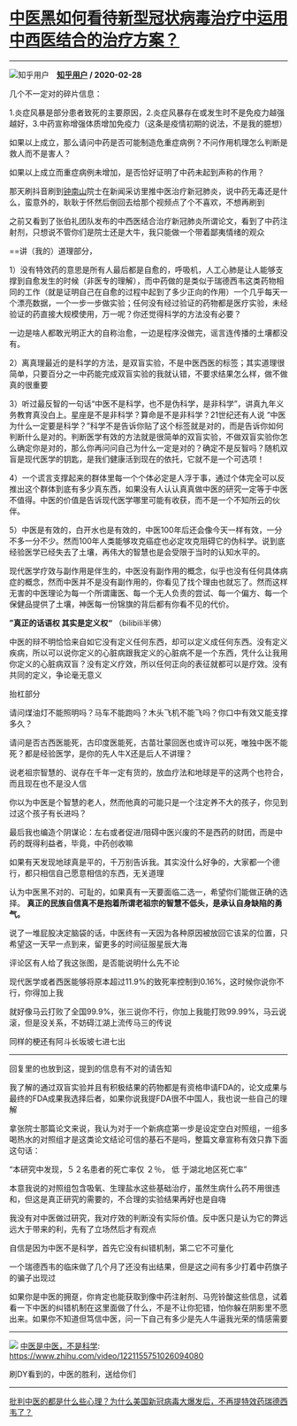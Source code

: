 # [中医黑如何看待新型冠状病毒治疗中运用中西医结合的治疗方案？](https://www.zhihu.com/answer/1044549060)

----------------------------------------------------------------------------

![知乎用户](https://pic1.zhimg.com/da8e974dc.jpg?source=1940ef5c "知乎用户")&emsp;**[知乎用户](https://www.zhihu.com/people/) / 2020-02-28**

几个不一定对的碎片信息：

1.炎症风暴是部分患者致死的主要原因，2.炎症风暴存在或发生时不是免疫力越强越好，3.中药宣称增强体质增加免疫力（这条是疫情初期的说法，不是我的臆想）

如果以上成立，那么请问中药是否可能制造危重症病例？不问作用机理怎么判断是救人而不是害人？

如果以上成立而重症病例未增加，是否恰好证明了中药未起到声称的作用？

那天刷抖音刷到[钟南山](https://www.zhihu.com/search?q=%E9%92%9F%E5%8D%97%E5%B1%B1&amp;source=Entity&amp;hybrid_search_source=Entity&amp;hybrid_search_extra=%7B%22sourceType%22%3A%22answer%22%2C%22sourceId%22%3A1044549060%7D)院士在新闻采访里推中医治疗新冠肺炎，说中药无毒还是什么，蛮意外的，耿耿于怀然后倒回去给那个视频点了个不喜欢，不想再刷到

之前又看到了张伯礼团队发布的中西医结合治疗新冠肺炎所谓论文，看到了中药注射剂，只想说不管你们是院士还是大牛，我只能做一个带着鄙夷情绪的观众

==讲（我的）道理部分，

1）没有特效药的意思是所有人最后都是自愈的，呼吸机，人工心肺是让人能够支撑到自愈发生的时候（非医专的理解），而中药做的是类似于瑞德西韦这类药物相同的工作（就是证明自己在自愈的过程中起到了多少正向的作用）一个几乎每天一个漂亮数据，一个一步一步做实验；任何没有经过验证的药物都是医疗实验，未经验证的药直接大规模使用，万一呢？你还觉得科学的方法没有必要？

一边是啥人都敢光明正大的自称治愈，一边是程序没做完，谣言连传播的土壤都没有。

2）离真理最近的是科学的方法，是双盲实验，不是中医西医的标签；其实道理很简单，只要百分之一中药能完成双盲实验的我就认错，不要求结果怎么样，做不做真的很重要

3）听过最反智的一句话“中医不是科学，也不是伪科学，是非科学”，讲真九年义务教育真没白上。星座是不是非科学？算命是不是非科学？21世纪还有人说 “中医为什么一定要是科学？”科学不是告诉你贴了这个标签就是对的，而是告诉你如何判断什么是对的。判断医学有效的方法就是很简单的双盲实验，不做双盲实验你怎么确定你是对的，那么你再问问自己为什么一定是对的？确定不是反智吗？随机双盲是现代医学的钥匙，是我们健康活到现在的依托，它就不是一个可选项！

4）一个谎言支撑起来的群体里每一个个体必定是人浮于事，通过个体完全可以反推出这个群体到底有多少真东西，如果没有人认认真真做中医的研究一定等于中医不值得。中医的价值是告诉现代医学哪里可能有收获，而不是一个不知所云的伙伴。

5）中医是有效的，白开水也是有效的，中医100年后还会像今天一样有效，一分不多一分不少。然而100年人类能够攻克癌症也必定攻克阻碍它的伪科学。说到底经验医学已经失去了土壤，再伟大的智慧也是会受限于当时的认知水平的。

现代医学疗效与副作用是伴生的，中医没有副作用的概念，似乎也没有任何具体病症的概念，然而中医并不是没有副作用的，你看见了找个理由也就忘了。然而这样无害的中医理论为每一个所谓庸医、每一个无人负责的尝试、每一个偏方、每一个保健品提供了土壤，神医每一份锦旗的背后都有你看不见的代价。

 **”真正的话语权 其实是定义权“** （bilibili半佛）

中医的辩不明恰恰来自如它没有定义任何东西，却可以定义成任何东西。没有定义疾病，所以可以说你定义的心脏病跟我定义的心脏病不是一个东西，凭什么让我用你定义的心脏病双盲？没有定义疗效，所以任何正向的表征就都可以是疗效。没有共同的定义，争论毫无意义

抬杠部分

请问煤油灯不能照明吗？马车不能跑吗？木头飞机不能飞吗？你口中有效又能支撑多久？

请问是否古西医能死，古印度医能死，古苗壮蒙回医也或许可以死，唯独中医不能死？都是经验医学，是你的先人牛X还是后人不讲理？

说老祖宗智慧的、说存在千年一定有货的，放血疗法和地球是平的这两个也符合，而且现在也不是没人信

你以为中医是个智慧的老人，然而他真的可能只是一个注定养不大的孩子，你见到过这个孩子有长进吗？

最后我也编造个阴谋论：左右或者促进/阻碍中医兴废的不是西药的财团，而是中药的既得利益者，毕竟，中药创收嘛


如果有天发现地球真是平的，千万别告诉我。其实没什么好争的，大家都一个德行，都只相信自己愿意相信的东西，无关道理

认为中医黑不对的、可耻的，如果真有一天要面临二选一，希望你们能做正确的选择。 **真正的民族自信真不是抱着所谓老祖宗的智慧不低头，是承认自身缺陷的勇气。** 

说了一堆屁股决定脑袋的话，中医终有一天因为各种原因被放回它该呆的位置，只希望这一天早一点到来，留更多的时间征服星辰大海


评论区有人给了我这张图，是否能说明什么先不论

现代医学或者西医能够将原本超过11.9%的致死率控制到0.16%，这时候你说你不行，你得加上我

就好像马云打败了全国99.9%，张三说你不行，你加上我能打败99.99%，马云说滚，但是没关系，不妨碍江湖上流传马三的传说

同样的梗还有阿斗长坂坡七进七出

***

回复里的也放到这，提到的信息有不对的请告知

我了解的通过双盲实验并且有积极结果的药物都是有资格申请FDA的，论文成果与最终的FDA成果我选择后者，如果你说我提FDA很不中国人，我也说一些自己的理解

拿张院士那篇论文来说，我认为对于一个新病症第一步是设定空白对照组，一组多喝热水的对照组才是这类论文结论可信的基石不是吗，整篇文章宣称有效只靠下面这句话：

“本研究中发现，５２名患者的死亡率仅 ２％， 低 于湖北地区死亡率”

本意我说的对照组包含吸氧、生理盐水这些基础治疗，虽然生病什么药不用很违和，但这是真正研究的需要的，不合理的实验结果再好也是自嗨

我没有对中医做过研究，我对疗效的判断没有实际价值。反中医只是认为它的弊远远大于带来的利，先有了立场然后才有观点

自信是因为中医不是科学，首先它没有纠错机制，第二它不可量化

一个瑞德西韦的临床做了几个月了还没有出结果，但是这之间有多少打着中药旗子的骗子出现过

如果你是中医的拥趸，你肯定也能获取到像中药注射剂、马兜铃酸这些信息，试着看一下中医的纠错机制在这里面做了什么，不是不让你犯错，怕你躲在阴影里不愿出来。如果你不知道但笃信中医，问一下自己有多少是先人牛逼我光荣的情感需要

***

![](https://pic2.zhimg.com/v2-3643b6f1f89cfa0fca08759acbec45bd.jpg)
[中医是中医，不是科学](https://www.zhihu.com/video/1221155751026094080): https://www.zhihu.com/video/1221155751026094080

刷DY看到的，中医的胜利，送给你们

***

[批判中医的都是什么些心理？](https://www.zhihu.com/question/374545724/answer/1171764826)[为什么美国新冠病毒大爆发后，不再提特效药瑞德西韦了？](https://www.zhihu.com/question/379025314/answer/1136807479)

